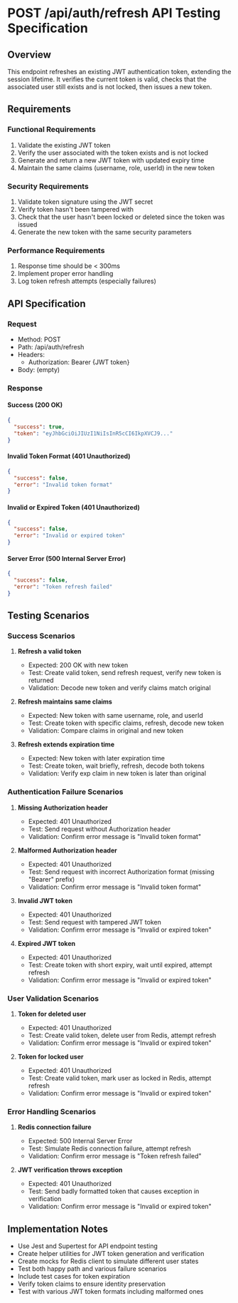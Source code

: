 # POST /api/auth/refresh API Testing Specification

## Overview

This endpoint refreshes an existing JWT authentication token, extending the session lifetime. It verifies the current token is valid, checks that the associated user still exists and is not locked, then issues a new token.

## Requirements

### Functional Requirements

1. Validate the existing JWT token
2. Verify the user associated with the token exists and is not locked
3. Generate and return a new JWT token with updated expiry time
4. Maintain the same claims (username, role, userId) in the new token

### Security Requirements

1. Validate token signature using the JWT secret
2. Verify token hasn't been tampered with
3. Check that the user hasn't been locked or deleted since the token was issued
4. Generate the new token with the same security parameters

### Performance Requirements

1. Response time should be < 300ms
2. Implement proper error handling
3. Log token refresh attempts (especially failures)

## API Specification

### Request

- Method: POST
- Path: /api/auth/refresh
- Headers:
  - Authorization: Bearer {JWT token}
- Body: (empty)

### Response

#### Success (200 OK)

```json
{
  "success": true,
  "token": "eyJhbGciOiJIUzI1NiIsInR5cCI6IkpXVCJ9..."
}
```

#### Invalid Token Format (401 Unauthorized)

```json
{
  "success": false,
  "error": "Invalid token format"
}
```

#### Invalid or Expired Token (401 Unauthorized)

```json
{
  "success": false,
  "error": "Invalid or expired token"
}
```

#### Server Error (500 Internal Server Error)

```json
{
  "success": false,
  "error": "Token refresh failed"
}
```

## Testing Scenarios

### Success Scenarios

1. **Refresh a valid token**
   - Expected: 200 OK with new token
   - Test: Create valid token, send refresh request, verify new token is returned
   - Validation: Decode new token and verify claims match original

2. **Refresh maintains same claims**
   - Expected: New token with same username, role, and userId
   - Test: Create token with specific claims, refresh, decode new token
   - Validation: Compare claims in original and new token

3. **Refresh extends expiration time**
   - Expected: New token with later expiration time
   - Test: Create token, wait briefly, refresh, decode both tokens
   - Validation: Verify exp claim in new token is later than original

### Authentication Failure Scenarios

1. **Missing Authorization header**
   - Expected: 401 Unauthorized
   - Test: Send request without Authorization header
   - Validation: Confirm error message is "Invalid token format"

2. **Malformed Authorization header**
   - Expected: 401 Unauthorized
   - Test: Send request with incorrect Authorization format (missing "Bearer" prefix)
   - Validation: Confirm error message is "Invalid token format"

3. **Invalid JWT token**
   - Expected: 401 Unauthorized
   - Test: Send request with tampered JWT token
   - Validation: Confirm error message is "Invalid or expired token"

4. **Expired JWT token**
   - Expected: 401 Unauthorized
   - Test: Create token with short expiry, wait until expired, attempt refresh
   - Validation: Confirm error message is "Invalid or expired token"

### User Validation Scenarios

1. **Token for deleted user**
   - Expected: 401 Unauthorized
   - Test: Create valid token, delete user from Redis, attempt refresh
   - Validation: Confirm error message is "Invalid or expired token"

2. **Token for locked user**
   - Expected: 401 Unauthorized
   - Test: Create valid token, mark user as locked in Redis, attempt refresh
   - Validation: Confirm error message is "Invalid or expired token"

### Error Handling Scenarios

1. **Redis connection failure**
   - Expected: 500 Internal Server Error
   - Test: Simulate Redis connection failure, attempt refresh
   - Validation: Confirm error message is "Token refresh failed"

2. **JWT verification throws exception**
   - Expected: 401 Unauthorized
   - Test: Send badly formatted token that causes exception in verification
   - Validation: Confirm error message is "Invalid or expired token"

## Implementation Notes

- Use Jest and Supertest for API endpoint testing
- Create helper utilities for JWT token generation and verification
- Create mocks for Redis client to simulate different user states
- Test both happy path and various failure scenarios
- Include test cases for token expiration
- Verify token claims to ensure identity preservation
- Test with various JWT token formats including malformed ones
